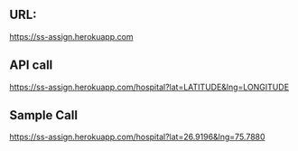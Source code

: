 ## URL:

https://ss-assign.herokuapp.com

## API call

https://ss-assign.herokuapp.com/hospital?lat=LATITUDE&lng=LONGITUDE

## Sample Call

https://ss-assign.herokuapp.com/hospital?lat=26.9196&lng=75.7880